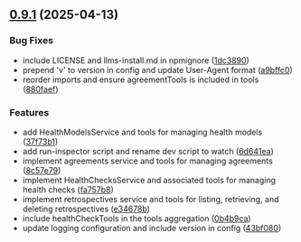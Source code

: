 ## [0.9.1](https://github.com/adepanges/teamretro-mcp-server/compare/v0.6.4...v0.9.1) (2025-04-13)


### Bug Fixes

* include LICENSE and llms-install.md in npmignore ([1dc3890](https://github.com/adepanges/teamretro-mcp-server/commit/1dc389005fb0f13206f3fb30e824dc483caa3952))
* prepend 'v' to version in config and update User-Agent format ([a9bffc0](https://github.com/adepanges/teamretro-mcp-server/commit/a9bffc03d95072ef804a6e53898484382957dbaa))
* reorder imports and ensure agreementTools is included in tools ([880faef](https://github.com/adepanges/teamretro-mcp-server/commit/880faef34e3c9cdd2aa784211ee845001c195f2e))


### Features

* add HealthModelsService and tools for managing health models ([37f73b1](https://github.com/adepanges/teamretro-mcp-server/commit/37f73b14515f031bd968cff4670b435e58bd9e9c))
* add run-inspector script and rename dev script to watch ([6d641ea](https://github.com/adepanges/teamretro-mcp-server/commit/6d641eaa5c74961fa0853136860ca2961da762e3))
* implement agreements service and tools for managing agreements ([8c57e79](https://github.com/adepanges/teamretro-mcp-server/commit/8c57e79a76def1f2107b9fe1ae7f5a419923ef5e))
* implement HealthChecksService and associated tools for managing health checks ([fa757b8](https://github.com/adepanges/teamretro-mcp-server/commit/fa757b8950ffdf9006ce57e0e5f61d52e71edd39))
* implement retrospectives service and tools for listing, retrieving, and deleting retrospectives ([e34678b](https://github.com/adepanges/teamretro-mcp-server/commit/e34678bfab212c53b4e5ed9e938073660d0e5060))
* include healthCheckTools in the tools aggregation ([0b4b9ca](https://github.com/adepanges/teamretro-mcp-server/commit/0b4b9ca5724ea21a7eb66a407caf98e310ab0472))
* update logging configuration and include version in config ([43bf080](https://github.com/adepanges/teamretro-mcp-server/commit/43bf080d407b6d06db618e4290aa9a3a2f252881))



